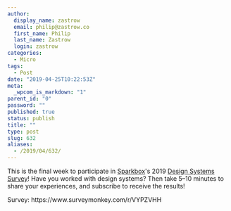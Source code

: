 ```yaml
---
author:
  display_name: zastrow
  email: philip@zastrow.co
  first_name: Philip
  last_name: Zastrow
  login: zastrow
categories:
  - Micro
tags:
  - Post
date: "2019-04-25T10:22:53Z"
meta:
  _wpcom_is_markdown: "1"
parent_id: "0"
password: ""
published: true
status: publish
title: ""
type: post
slug: 632
aliases:
  - /2019/04/632/
---
```

<p>This is the final week to participate in <a href="https://seesparkbox.com">Sparkbox</a>'s 2019 <a href="https://designsystemssurvey.seesparkbox.com/">Design Systems Survey</a>! Have you worked with design systems? Then take 5–10 minutes to share your experiences, and subscribe to receive the results!</p>
<p>Survey: https://www.surveymonkey.com/r/VYPZVHH</p>
